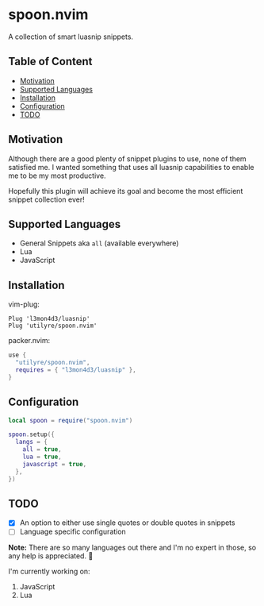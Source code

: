 # spoon.nvim

A collection of smart luasnip snippets.

## Table of Content

* [Motivation](#motivation)
* [Supported Languages](#supported-languages)
* [Installation](#installation)
* [Configuration](#configuration)
* [TODO](#todo)

## Motivation

Although there are a good plenty of snippet plugins to use, none of them
satisfied me. I wanted something that uses all luasnip capabilities to enable
me to be my most productive.

Hopefully this plugin will achieve its goal and become the most efficient
snippet collection ever!

## Supported Languages

* General Snippets aka `all` (available everywhere)
* Lua
* JavaScript

## Installation

vim-plug:

```vimscript
Plug 'l3mon4d3/luasnip'
Plug 'utilyre/spoon.nvim'
```

packer.nvim:

```lua
use {
  "utilyre/spoon.nvim",
  requires = { "l3mon4d3/luasnip" },
}
```

## Configuration

```lua
local spoon = require("spoon.nvim")

spoon.setup({
  langs = {
    all = true,
    lua = true,
    javascript = true,
  },
})
```

## TODO

* [x] An option to either use single quotes or double quotes in snippets
* [ ] Language specific configuration

**Note:** There are so many languages out there and I'm no expert in those, so
any help is appreciated. 🤝

I'm currently working on:

1. JavaScript
2. Lua

